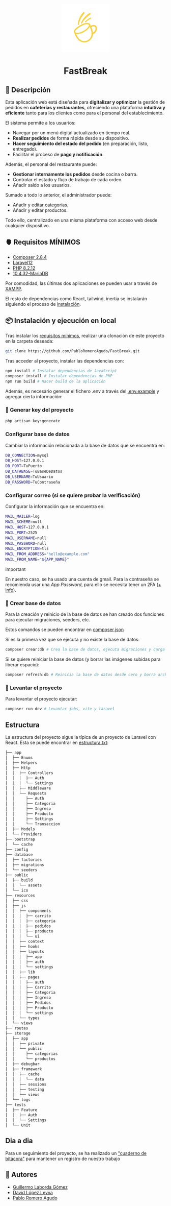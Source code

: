 <div align="center">
  <img src="./public/ico/logo.png" width="150" height="150">
  <h1>FastBreak</h1>
</div>

## 📒 Descripción

Esta aplicación web está diseñada para **digitalizar y optimizar** la gestión de pedidos en **cafeterías y restaurantes**, ofreciendo una plataforma **intuitiva y eficiente** tanto para los clientes como para el personal del establecimiento.

El sistema permite a los usuarios:

- Navegar por un menú digital actualizado en tiempo real.
- **Realizar pedidos** de forma rápida desde su dispositivo.
- **Hacer seguimiento del estado del pedido** (en preparación, listo, entregado).
- Facilitar el proceso de **pago y notificación**.

Además, el personal del restaurante puede:

- **Gestionar internamente los pedidos** desde cocina o barra.
- Controlar el estado y flujo de trabajo de cada orden.
- Añadir saldo a los usuarios.

Sumado a todo lo anterior, el administrador puede:

- Añadir y editar categorías.
- Añadir y editar productos.

Todo ello, centralizado en una misma plataforma con acceso web desde cualquier dispositivo.

## 🫀 Requisitos MÍNIMOS

- [Composer 2.8.4](https://getcomposer.org/download/)
- [Laravel12](https://laravel.com/)
- [PHP 8.2.12](https://www.php.net/downloads.php)
- [10.4.32-MariaDB](https://mariadb.com/kb/en/mariadb-10-4-32-release-notes/)

Por comodidad, las últimas dos aplicaciones se pueden usar a través de [XAMPP](https://www.apachefriends.org/download.html).

El resto de dependencias como React, tailwind, inertia se instalarán siguiendo el proceso de [instalación](#-instalación).

## 📦 Instalación y ejecución en local

Tras instalar los [requisitos mínimos](#requisitos-mínimos), realizar una clonación de este proyecto en la carpeta deseada:

```bash
git clone https://github.com/PabloRomeroAgudo/FastBreak.git
```

Tras acceder al proyecto, instalar las dependencias con:

```bash
npm install # Instalar dependencias de JavaScript
composer install # Instalar dependencias de PHP
npm run build # Hacer build de la aplicación
```

Además, es necesario generar el fichero .env a través del [.env.example](/.env.example) y agregar cierta información:

### 🔑 Generar key del proyecto

```bash
php artisan key:generate
```

### Configurar base de datos

Cambiar la información relacionada a la base de datos que se encuentra en:

```bash
DB_CONNECTION=mysql
DB_HOST=127.0.0.1
DB_PORT=TuPuerto
DB_DATABASE=TuBaseDeDatos
DB_USERNAME=TuUsuario
DB_PASSWORD=TuContraseña
```

### Configurar correo (si se quiere probar la verificación)

Configurar la información que se encuentra en:

```bash
MAIL_MAILER=log
MAIL_SCHEME=null
MAIL_HOST=127.0.0.1
MAIL_PORT=2525
MAIL_USERNAME=null
MAIL_PASSWORD=null
MAIL_ENCRYPTION=tls
MAIL_FROM_ADDRESS="hello@example.com"
MAIL_FROM_NAME="${APP_NAME}"
```

> [!IMPORTANT]
> En nuestro caso, se ha usado una cuenta de gmail.
> Para la contraseña se recomienda usar una _App Password_, para ello se necesita tener un 2FA ([+ info](https://support.google.com/accounts/answer/185833?hl=es)).

### 📖 Crear base de datos

Para la creación y reinicio de la base de datos se han creado dos funciones para ejecutar migraciones, seeders, etc.

Estos comandos se pueden encontrar en [composer.json](./composer.json)

Si es la primera vez que se ejecuta y no existe la base de datos:

```bash
composer crear:db # Crea la base de datos, ejecuta migraciones y carga datos con seeders.
```

Si se quiere reiniciar la base de datos (y borrar las imágenes subidas para liberar espacio):

```bash
composer refresh:db # Reinicia la base de datos desde cero y borra archivos temporales como imágenes.
```

### 🚀 Levantar el proyecto

Para levantar el proyecto ejecutar:

```bash
composer run dev # Levantar jobs, vite y laravel
```

## Estructura

La estructura del proyecto sigue la típica de un proyecto de Laravel con React. Esta se puede encontrar en [estructura.txt](./estructura.txt):

```
├── app
│  ├── Enums
│  ├── Helpers
│  ├── Http
│  │  ├── Controllers
│  │  │  ├── Auth
│  │  │  └── Settings
│  │  ├── Middleware
│  │  └── Requests
│  │     ├── Auth
│  │     ├── Categoria
│  │     ├── Ingreso
│  │     ├── Producto
│  │     ├── Settings
│  │     └── Transaccion
│  ├── Models
│  └── Providers
├── bootstrap
│  └── cache
├── config
├── database
│  ├── factories
│  ├── migrations
│  └── seeders
├── public
│  ├── build
│  │  └── assets
│  └── ico
├── resources
│  ├── css
│  ├── js
│  │  ├── components
│  │  │  ├── carrito
│  │  │  ├── categoria
│  │  │  ├── pedidos
│  │  │  ├── producto
│  │  │  └── ui
│  │  ├── context
│  │  ├── hooks
│  │  ├── layouts
│  │  │  ├── app
│  │  │  ├── auth
│  │  │  └── settings
│  │  ├── lib
│  │  ├── pages
│  │  │  ├── auth
│  │  │  ├── Carrito
│  │  │  ├── Categoria
│  │  │  ├── Ingreso
│  │  │  ├── Pedidos
│  │  │  ├── Producto
│  │  │  └── settings
│  │  └── types
│  └── views
├── routes
├── storage
│  ├── app
│  │  ├── private
│  │  └── public
│  │     ├── categorias
│  │     └── productos
│  ├── debugbar
│  ├── framework
│  │  ├── cache
│  │  │  └── data
│  │  ├── sessions
│  │  ├── testing
│  │  └── views
│  └── logs
├── tests
│  ├── Feature
│  │  ├── Auth
│  │  └── Settings
│  └── Unit
```

## Dia a dia

Para un seguimiento del proyecto, se ha realizado un ["cuaderno de bitácora"](./bitacora.md) para mantener un registro de nuestro trabajo

## 📄 Autores

- [Guillermo Laborda Gómez](https://github.com/guillelg10)
- [David López Leyva](https://github.com/davidlply)
- [Pablo Romero Agudo](https://github.com/PabloRomeroAgudo)
